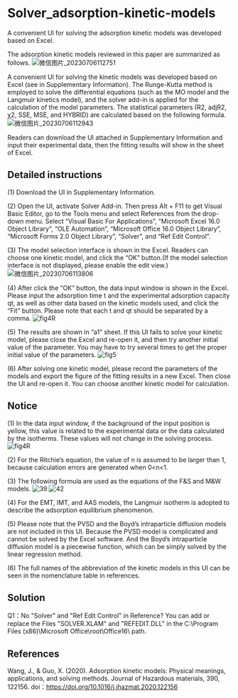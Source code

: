 # Solver_adsorption-kinetic-models
A convenient UI for solving the adsorption kinetic models was developed based on Excel.

The adsorption kinetic models reviewed in this paper are summarized as follows.
![微信图片_20230706112751](https://github.com/JunHuaBai96/Solver_adsorption-kinetic-models/assets/102909786/7683d1ef-8cb3-4381-becd-9663e29ce31b)

A convenient UI for solving the kinetic models was developed based on Excel (see in Supplementary Information). The Runge-Kutta method is employed to solve the differential equations (such as the MO model and the Langmuir kinetics model), and the solver add-in is applied for the calculation of the model parameters. The statistical parameters (R2, adjR2, χ2, SSE, MSE, and HYBRID) are calculated based on the following formula.
![微信图片_20230706112943](https://github.com/JunHuaBai96/Solver_adsorption-kinetic-models/assets/102909786/a8ae3fb2-6dbf-4dfe-aff2-23b474024b62)

Readers can download the UI attached in Supplementary Information and input their experimental data, then the fitting results will show in the sheet of Excel.

## Detailed instructions
(1) Download the UI in Supplementary Information.

(2) Open the UI, activate Solver Add-in. Then press Alt + F11 to get Visual Basic Editor, go to the Tools menu and select References from the drop-down menu. Select “Visual Basic For Applications”, “Microsoft Excel 16.0 Object Library”, “OLE Automation”, “Microsoft Office 16.0 Object Library”, “Microsoft Forms 2.0 Object Library”, “Solver”, and “Ref Edit Control”.

(3) The model selection interface is shown in the Excel. Readers can choose one kinetic model, and click the “OK” button.(If the model selection interface is not displayed, please enable the edit view.)
![微信图片_20230706113806](https://github.com/JunHuaBai96/Solver_adsorption-kinetic-models/assets/102909786/ef4ca7c2-ec4b-4b3f-81d0-600b451387dc)

(4) After click the “OK” button, the data input window is shown in the Excel. Please input the adsorption time t and the experimental adsorption capacity qt, as well as other data based on the kinetic models used, and click the “Fit” button. Please note that each t and qt should be separated by a comma. 
![fig4R](https://github.com/JunHuaBai96/Solver_adsorption-kinetic-models/assets/102909786/9332c76d-1717-412c-b2c7-4ad17aa6c0c7)

(5) The results are shown in “a1” sheet. If this UI fails to solve your kinetic model, please close the Excel and re-open it, and then try another initial value of the parameter. You may have to try several times to get the proper initial value of the parameters.
![fig5](https://github.com/JunHuaBai96/Solver_adsorption-kinetic-models/assets/102909786/73dd70b2-4ee7-4090-853a-f38ee227f7b2)

(6) After solving one kinetic model, please record the parameters of the models and export the figure of the fitting results in a new Excel. Then close the UI and re-open it. You can choose another kinetic model for calculation.

## Notice
(1) In the data input window, if the background of the input position is yellow, this value is related to the experimental data or the data calculated by the isotherms. These values will not change in the solving process.
![fig4R](https://github.com/JunHuaBai96/Solver_adsorption-kinetic-models/assets/102909786/04af07ec-7706-4cfc-b346-328ce0cc35fa)

(2) For the Ritchie’s equation, the value of n is assumed to be larger than 1, because calculation errors are generated when 0<n<1.

(3) The following formula are used as the equations of the F&S and M&W models.
![39](https://github.com/JunHuaBai96/Solver_adsorption-kinetic-models/assets/102909786/a9166054-bce9-42b1-9f33-f2de42ed666a)
![42](https://github.com/JunHuaBai96/Solver_adsorption-kinetic-models/assets/102909786/d213aa11-f8be-4b61-9acc-00c48e17f4a4)

(4) For the EMT, IMT, and AAS models, the Langmuir isotherm is adopted to describe the adsorption equilibrium phenomenon.

(5) Please note that the PVSD and the Boyd’s intraparticle diffusion models are not included in this UI. Because the PVSD model is complicated and cannot be solved by the Excel software. And the Boyd’s intraparticle diffusion model is a piecewise function, which can be simply solved by the linear regression method.

(6) The full names of the abbreviation of the kinetic models in this UI can be seen in the nomenclature table in references.

## Solution
Q1：No "Solver" and "Ref Edit Control" in Reference?
You can add or replace the Files "SOLVER.XLAM" and "REFEDIT.DLL" in the C:\Program Files (x86)\Microsoft Office\root\Office16\ path.

## References
Wang, J., & Guo, X. (2020). Adsorption kinetic models: Physical meanings, applications, and solving methods. Journal of Hazardous materials, 390, 122156. doi：https://doi.org/10.1016/j.jhazmat.2020.122156
